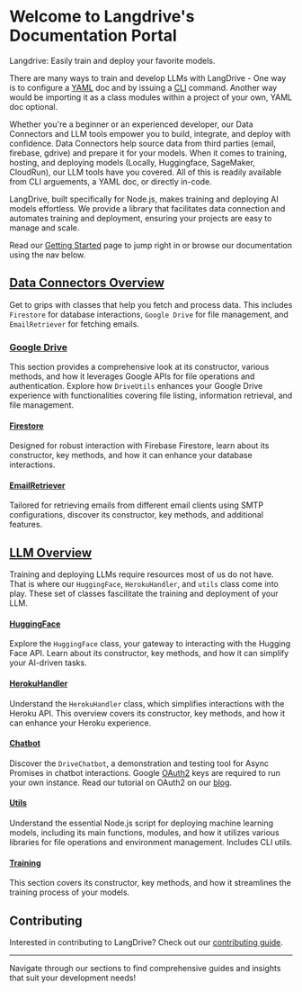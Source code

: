 
# Welcome to Langdrive's Documentation Portal

Langdrive: Easily train and deploy your favorite models. 

There are many ways to train and develop LLMs with LangDrive - One way is to configure a [YAML](./yaml.md) doc and by issuing a [CLI](./cli.md) command. Another way would be importing it as a class modules within a project of your own, YAML doc optional. 

Whether you're a beginner or an experienced developer, our Data Connectors and LLM tools empower you to build, integrate, and deploy with confidence. Data  Connectors help source data from third parties (email, firebase, gdrive) and prepare it for your models. When it comes to training, hosting, and deploying models (Locally, Huggingface, SageMaker, CloudRun), our LLM tools have you covered. All of this is readily available from CLI arguements, a YAML doc, or directly in-code. 

LangDrive, built specifically for Node.js, makes training and deploying AI models effortless. We provide a library that facilitates data connection and automates training and deployment, ensuring your projects are easy to manage and scale.

Read our [Getting Started](./gettingStarted.md) page to jump right in or browse our documentation using the nav below.

## [Data Connectors Overview](./api/dataOverview.md)
Get to grips with classes that help you fetch and process data. This includes `Firestore` for database interactions, `Google Drive` for file management, and `EmailRetriever` for fetching emails. 

### [Google Drive](./api/gdrive.md)
This section provides a comprehensive look at its constructor, various methods, and how it leverages Google APIs for file operations and authentication. Explore how `DriveUtils` enhances your Google Drive experience with functionalities covering file listing, information retrieval, and file management.

#### [Firestore](./api/firestore.md)
Designed for robust interaction with Firebase Firestore, learn about its constructor, key methods, and how it can enhance your database interactions.

#### [EmailRetriever](./api/email.md)
Tailored for retrieving emails from different email clients using SMTP configurations, discover its constructor, key methods, and additional features.

## [LLM Overview](./api/llmOverview.md)
Training and deploying LLMs require resources most of us do not have. That is where our `HuggingFace`, `HerokuHandler`, and `utils` class come into play. These set of classes fascilitate the training and deployment of your LLM. 

#### [HuggingFace](./api/huggingFace.md)
Explore the `HuggingFace` class, your gateway to interacting with the Hugging Face API. Learn about its constructor, key methods, and how it can simplify your AI-driven tasks.

#### [HerokuHandler](./api/heroku.md)
Understand the `HerokuHandler` class, which simplifies interactions with the Heroku API. This overview covers its constructor, key methods, and how it can enhance your Heroku experience.

#### [Chatbot](./api/chatbot.md)
Discover the `DriveChatbot`, a demonstration and testing tool for Async Promises in chatbot interactions. Google [OAuth2](https://developers.google.com/identity/protocols/oauth2) keys are required to run your own instance. Read our tutorial on OAuth2 on our [blog](https://addy.beehiiv.com/).

#### [Utils](./api/utils.md)
Understand the essential Node.js script for deploying machine learning models, including its main functions, modules, and how it utilizes various libraries for file operations and environment management. Includes CLI utils.

#### [Training](./api/train.md)
This section covers its constructor, key methods, and how it streamlines the training process of your models.

## Contributing

Interested in contributing to LangDrive? Check out our [contributing guide](https://pages.github.io/addy-ai/langdrive/contributors.md).

---

Navigate through our sections to find comprehensive guides and insights that suit your development needs!

